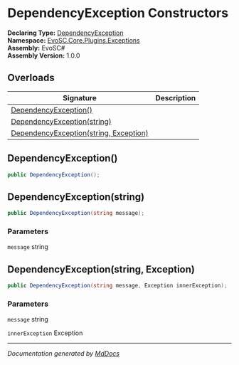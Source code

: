 ﻿<!--  
  <auto-generated>   
    The contents of this file were generated by a tool.  
    Changes to this file may be list if the file is regenerated  
  </auto-generated>   
-->

# DependencyException Constructors

**Declaring Type:** [DependencyException](../index.md)  
**Namespace:** [EvoSC.Core.Plugins.Exceptions](../../index.md)  
**Assembly:** EvoSC\#  
**Assembly Version:** 1.0.0

## Overloads

| Signature                                                                      | Description |
| ------------------------------------------------------------------------------ | ----------- |
| [DependencyException()](#dependencyexception)                                  |             |
| [DependencyException(string)](#dependencyexceptionstring)                      |             |
| [DependencyException(string, Exception)](#dependencyexceptionstring-exception) |             |

## DependencyException()

```csharp
public DependencyException();
```

## DependencyException(string)

```csharp
public DependencyException(string message);
```

### Parameters

`message`  string

## DependencyException(string, Exception)

```csharp
public DependencyException(string message, Exception innerException);
```

### Parameters

`message`  string

`innerException`  Exception

___

*Documentation generated by [MdDocs](https://github.com/ap0llo/mddocs)*
